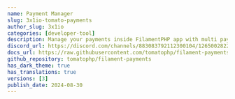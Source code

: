 ```yaml
---
name: Payment Manager
slug: 3x1io-tomato-payments
author_slug: 3x1io
categories: [developer-tool]
description: Manage your payments inside FilamentPHP app with multi payment gateway integration
discord_url: https://discord.com/channels/883083792112300104/1265002822605344871
docs_url: https://raw.githubusercontent.com/tomatophp/filament-payments/master/README.md
github_repository: tomatophp/filament-payments
has_dark_theme: true
has_translations: true
versions: [3]
publish_date: 2024-08-30
---
```

